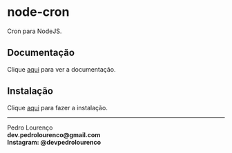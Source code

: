 # node-cron

Cron para NodeJS.

## Documentação

Clique [aqui](https://github.com/kelektiv/node-cron) para ver a documentação.

## Instalação

Clique [aqui](https://www.npmjs.com/package/cron) para fazer a instalação.


<hr>
<stong>Pedro Lourenço</strong><br>
<Strong>dev.pedrolourenco@gmail.com</strong><br>
<Strong>Instagram: @devpedrolourenco</strong>